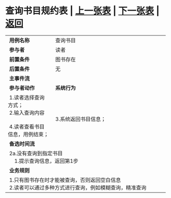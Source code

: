# 查询书目规约表 | [上一张表](./usercase4.md) | [下一张表](./usercase6.md) | [返回](../README.md) 
<table>
    <tr>
        <td width="150"> <b>&nbsp;用例名称</b></td>
        <td colspan="2" width="600">&nbsp;查询书目</td>
    </tr>
    <tr>
        <td width="150"> <b>&nbsp;参与者</b></td>
        <td colspan="2" width="600">&nbsp;读者</td>
    </tr>
    <tr>
        <td width="150"> <b>&nbsp;前置条件</b></td>
        <td colspan="2" width="600">&nbsp;图书存在</td>
    </tr>
    <tr>
        <td width="150"> <b>&nbsp;后置条件</b></td>
        <td colspan="2" width="600">&nbsp;无</td>
    </tr>
    <tr>
        <td colspan="3" width="200"> <b>&nbsp;主事件流</b></td>
    </tr>
    <tr>
        <td colspan="2" width="180"> <b>&nbsp;参与者动作</b></td>
        <td width="410"> <b>&nbsp;系统行为</b></td>
    </tr>
    <tr>
        <td colspan="2" width="180">
            <span>&nbsp;1.读者选择查询方式；</span>
            <br>
            <span>&nbsp;2.输入查询内容</span>
            <br>
            <span>&nbsp;</span>
            <br>
            <span>&nbsp;4.读者查看书目信息，用例结束；</span>
        </td>
        <td width="410">
            <span>&nbsp;</span>
            <br>
            <span>&nbsp;</span>
            <br>
            <span>&nbsp;3.系统返回书目信息；</span>
            <br>
            <span>&nbsp;</span>
        </td>
    </tr>
    <tr>
        <td colspan="3" width="200"> <b>&nbsp;备选时间流</b></td>
    </tr>
    <tr>
        <td colspan="3" width="200">
            <span>&nbsp;2a.没有查询到指定书目</span>
            <br>
            <span>&nbsp;&emsp;1.提示查询信息，返回第1步</span>
        </td>
    </tr>
    <tr>
        <td colspan="3" width="200"> <b>&nbsp;业务规则</b></td>
    </tr>
    <tr>
        <td colspan="3" width="200">
            <span>&nbsp;1.只有图书存在时才能被查询，否则返回空白信息</span>
            <br>
            <span>&nbsp;2.读者可以通过多种方式进行查询，例如模糊查询，精准查询</span>
        </td>
    </tr>
</table>